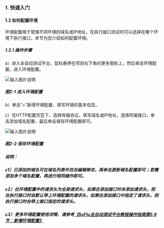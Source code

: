 ### 1. 快速入门

#### 1.2 如何配置环境

环境配置用于管理不同环境的域名或IP地址，在执行接口测试时可以选择在哪个环境下执行接口，本节为您介绍如何配置环境。

##### 1.2.1 操作步骤

a）进入全自动测试平台，鼠标悬停在项目右下角的更多图标上，然后单击环境配置，进入环境配置。

![输入图片说明](../../images/SoFlu%E5%85%A8%E8%87%AA%E5%8A%A8%E6%B5%8B%E8%AF%95%E5%B9%B3%E5%8F%B0%E6%95%99%E7%A8%8B/1.%20%E5%BF%AB%E9%80%9F%E5%85%A5%E9%97%A8/2-1.png)

##### 图2-1 进入环境配置

b）单击“+”新增环境配置，填写环境的基本信息。

c）在HTTP配置页签下，选择传输协议，填写域名或IP地址，选择所属接口，单击添加域名配置，最后单击保存环境配置即可。

![输入图片说明](../../images/SoFlu%E5%85%A8%E8%87%AA%E5%8A%A8%E6%B5%8B%E8%AF%95%E5%B9%B3%E5%8F%B0%E6%95%99%E7%A8%8B/1.%20%E5%BF%AB%E9%80%9F%E5%85%A5%E9%97%A8/2-2.png)

##### 图2-2 保存环境配置

##### 说明：

##### c1）已添加的域名可在域名列表中双击编辑修改，再单击更新域名配置即可；若需添加多个域名配置，再进行相同操作即可。

##### c2）在环境配置中的请求头为全局请求头，如果在添加接口时未添加请求头，则在执行接口时会默认带上环境配置的请求头，如果在添加接口中指定了请求头，则执行接口时会带上接口指定的请求头。

##### c3）更多环境配置使用详情，请参考[《SoFlu全自动测试平台教程操作指南第5.9节：新增环境配置》](https://gitee.com/feisuanyz/SoFlu-adp/blob/master/SoFlu%E5%85%A8%E8%87%AA%E5%8A%A8%E6%B5%8B%E8%AF%95%E5%B9%B3%E5%8F%B0%E6%95%99%E7%A8%8B/2.%20%E6%93%8D%E4%BD%9C%E6%8C%87%E5%8D%97/5.%20%E9%A1%B9%E7%9B%AE%E7%AE%A1%E7%90%86/9.%20%E6%96%B0%E5%A2%9E%E7%8E%AF%E5%A2%83%E9%85%8D%E7%BD%AE.md)
